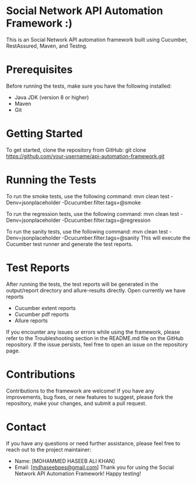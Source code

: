 # Social Network API Automation Framework :)

This is an Social Network API automation framework built using Cucumber, RestAssured, Maven, and Testng.

# Prerequisites

Before running the tests, make sure you have the following installed:

* Java JDK (version 8 or higher)
* Maven
* Git

# Getting Started

To get started, clone the repository from GitHub:
git clone https://github.com/your-username/api-automation-framework.git

# Running the Tests

To run the smoke tests, use the following command:
mvn clean test -Denv=jsonplaceholder -Dcucumber.filter.tags=@smoke

To run the regression tests, use the following command:
mvn clean test -Denv=jsonplaceholder -Dcucumber.filter.tags=@regression

To run the sanity tests, use the following command:
mvn clean test -Denv=jsonplaceholder -Dcucumber.filter.tags=@sanity
This will execute the Cucumber test runner and generate the test reports.

# Test Reports

After running the tests, the test reports will be generated in the output/report directory and allure-results directly. Open
currently we have reports 
* Cucumber extent reports
* Cucumber pdf reports
* Allure reports


If you encounter any issues or errors while using the framework, please refer to the Troubleshooting section in the
README.md file on the GitHub repository. If the issue persists, feel free to open an issue on the repository page.

# Contributions

Contributions to the framework are welcome! If you have any improvements, bug fixes, or new features to suggest, please
fork the repository, make your changes, and submit a pull request.

# Contact
If you have any questions or need further assistance, please feel free to reach out to the project maintainer:

* Name: [MOHAMMED HASEEB ALI KHAN]
* Email: [mdhaseebpes@gmail.com]
  Thank you for using the Social Network API Automation Framework! Happy testing!




